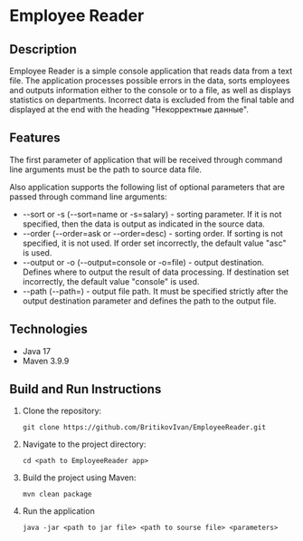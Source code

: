 # Employee Reader
## Description
Employee Reader is a simple console application that reads data from a text file.
The application processes possible errors in the data, sorts employees and outputs
information either to the console or to a file, as well as displays statistics on 
departments. Incorrect data is excluded from the final table and displayed at the end 
with the heading "Некорректные данные".

## Features
The first parameter of application that will be received through command line 
arguments must be the path to source data file.

Also application supports the following list of optional parameters that are passed 
through command line arguments:
+ --sort or -s (--sort=name or -s=salary) - sorting parameter. If it is not specified,
then the data is output as indicated in the source data.
+ --order (--order=ask or --order=desc) - sorting order. If sorting is not specified,
it is not used. If order set incorrectly, the default value "asc" is used.
+ --output or -o (--output=console or -o=file) - output destination. Defines where
to output the result of data processing. If destination set incorrectly, the default
value "console" is used.
+ --path (--path=<path to the output file>) - output file path. It must be specified
strictly after the output destination parameter and defines the path to the output file.
## Technologies
+ Java 17
+ Maven 3.9.9
## Build and Run Instructions
1. Clone the repository:
    ```
    git clone https://github.com/BritikovIvan/EmployeeReader.git
    ```
2. Navigate to the project directory:
    ```
   cd <path to EmployeeReader app>
   ```
3. Build the project using Maven:
    ```
   mvn clean package
   ```
4. Run the application
    ```
   java -jar <path to jar file> <path to sourse file> <parameters>
   ```